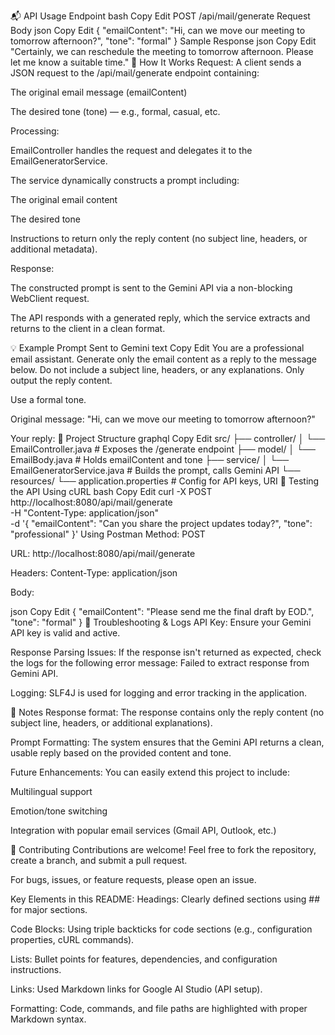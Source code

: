 📬 API Usage
Endpoint
bash
Copy
Edit
POST /api/mail/generate
Request Body
json
Copy
Edit
{
  "emailContent": "Hi, can we move our meeting to tomorrow afternoon?",
  "tone": "formal"
}
Sample Response
json
Copy
Edit
"Certainly, we can reschedule the meeting to tomorrow afternoon. Please let me know a suitable time."
🔄 How It Works
Request: A client sends a JSON request to the /api/mail/generate endpoint containing:

The original email message (emailContent)

The desired tone (tone) — e.g., formal, casual, etc.

Processing:

EmailController handles the request and delegates it to the EmailGeneratorService.

The service dynamically constructs a prompt including:

The original email content

The desired tone

Instructions to return only the reply content (no subject line, headers, or additional metadata).

Response:

The constructed prompt is sent to the Gemini API via a non-blocking WebClient request.

The API responds with a generated reply, which the service extracts and returns to the client in a clean format.

💡 Example Prompt Sent to Gemini
text
Copy
Edit
You are a professional email assistant. Generate only the email content as a reply to the message below. 
Do not include a subject line, headers, or any explanations. Only output the reply content.

Use a formal tone.

Original message:
"Hi, can we move our meeting to tomorrow afternoon?"

Your reply:
📁 Project Structure
graphql
Copy
Edit
src/
├── controller/
│   └── EmailController.java         # Exposes the /generate endpoint
├── model/
│   └── EmailBody.java               # Holds emailContent and tone
├── service/
│   └── EmailGeneratorService.java   # Builds the prompt, calls Gemini API
└── resources/
    └── application.properties       # Config for API keys, URI
🧪 Testing the API
Using cURL
bash
Copy
Edit
curl -X POST http://localhost:8080/api/mail/generate \
     -H "Content-Type: application/json" \
     -d '{
           "emailContent": "Can you share the project updates today?",
           "tone": "professional"
         }'
Using Postman
Method: POST

URL: http://localhost:8080/api/mail/generate

Headers: Content-Type: application/json

Body:

json
Copy
Edit
{
  "emailContent": "Please send me the final draft by EOD.",
  "tone": "formal"
}
🧰 Troubleshooting & Logs
API Key: Ensure your Gemini API key is valid and active.

Response Parsing Issues: If the response isn't returned as expected, check the logs for the following error message:
Failed to extract response from Gemini API.

Logging: SLF4J is used for logging and error tracking in the application.

📌 Notes
Response format: The response contains only the reply content (no subject line, headers, or additional explanations).

Prompt Formatting: The system ensures that the Gemini API returns a clean, usable reply based on the provided content and tone.

Future Enhancements: You can easily extend this project to include:

Multilingual support

Emotion/tone switching

Integration with popular email services (Gmail API, Outlook, etc.)

🤝 Contributing
Contributions are welcome! Feel free to fork the repository, create a branch, and submit a pull request.

For bugs, issues, or feature requests, please open an issue.

Key Elements in this README:
Headings: Clearly defined sections using ## for major sections.

Code Blocks: Using triple backticks for code sections (e.g., configuration properties, cURL commands).

Lists: Bullet points for features, dependencies, and configuration instructions.

Links: Used Markdown links for Google AI Studio (API setup).

Formatting: Code, commands, and file paths are highlighted with proper Markdown syntax.
